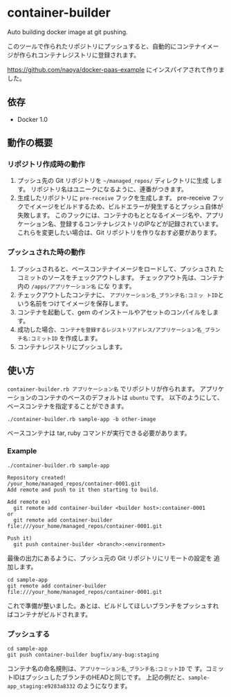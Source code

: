 container-builder
=================

Auto building docker image at git pushing.

このツールで作られたリポジトリにプッシュすると、自動的にコンテナイメー
ジが作られコンテナレジストリに登録されます。

https://github.com/naoya/docker-paas-example にインスパイアされて作りました。

依存
-------

* Docker 1.0

動作の概要
----------------

### リポジトリ作成時の動作

1. プッシュ先の Git リポジトリを `~/managed_repos/` ディレクトリに生成
   します。
   リポジトリ名はユニークになるように、連番がつきます。
2. 生成したリポジトリに `pre-receive` フックを生成します。
   pre-receive フックでイメージをビルドするため、ビルドエラーが発生するとプッシュ自体が失敗します。
   このフックには、コンテナのもととなるイメージ名や、アプリケーション名、登録するコンテナレジストリのIPなどが記録されています。
   これらを変更したい場合は、Git リポジトリを作りなおす必要があります。

### プッシュされた時の動作

1. プッシュされると、ベースコンテナイメージをロードして、プッシュされ
   たコミットのソースをチェックアウトします。
   チェックアウト先は、コンテナ内の `/apps/アプリケーション名` にな
   ります。
2. チェックアウトしたコンテナに、 `アプリケーション名_ブランチ名:コミッ
   トID`という名前をつけてイメージを保存します。
3. コンテナを起動して、gem のインストールやアセットのコンパイルをしま
   す。
4. 成功した場合、`コンテナを登録するレジストリアドレス/アプリケーション名_ブランチ名:コミットID`
   を作成します。
5. コンテナレジストリにプッシュします。

使い方
------

`container-builder.rb アプリケーション名` でリポジトリが作られます。
アプリケーションのコンテナのベースのデフォルトは `ubuntu` です。
以下のようにして、ベースコンテナを指定することができます。

```shell
./container-builder.rb sample-app -b other-image
```

ベースコンテナは tar, ruby コマンドが実行できる必要があります。

### Example

```shell
./container-builder.rb sample-app

Repository created!
/your_home/managed_repos/container-0001.git
Add remote and push to it then starting to build.

Add remote ex)
  git remote add container-builder <builder host>:container-0001
or
  git remote add container-builder file:///your_home/managed_repos/container-0001.git

Push it)
  git push container-builder <branch>:<environment>

```

最後の出力にあるように、プッシュ元の Git リポジトリにリモートの設定を
追加します。

```shell
cd sample-app
git remote add container-builder file:///your_home/managed_repos/container-0001.git
```

これで準備が整いました。あとは、ビルドしてほしいブランチをプッシュすれ
ばコンテナがビルドされます。

### プッシュする

```shell
cd sample-app
git push container-builder bugfix/any-bug:staging
```

コンテナ名の命名規則は、`アプリケーション名_ブランチ名:コミットID` で
す。コミットIDはプッシュしたブランチのHEADと同じです。
上記の例だと、`sample-app_staging:e9283a8332` のようになります。

